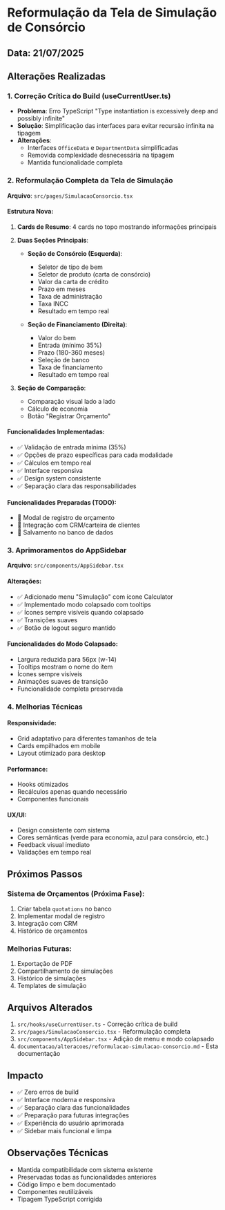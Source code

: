 
# Reformulação da Tela de Simulação de Consórcio

## Data: 21/07/2025

## Alterações Realizadas

### 1. Correção Crítica do Build (useCurrentUser.ts)
- **Problema**: Erro TypeScript "Type instantiation is excessively deep and possibly infinite"
- **Solução**: Simplificação das interfaces para evitar recursão infinita na tipagem
- **Alterações**:
  - Interfaces `OfficeData` e `DepartmentData` simplificadas
  - Removida complexidade desnecessária na tipagem
  - Mantida funcionalidade completa

### 2. Reformulação Completa da Tela de Simulação
**Arquivo**: `src/pages/SimulacaoConsorcio.tsx`

#### Estrutura Nova:
1. **Cards de Resumo**: 4 cards no topo mostrando informações principais
2. **Duas Seções Principais**:
   - **Seção de Consórcio (Esquerda)**:
     - Seletor de tipo de bem
     - Seletor de produto (carta de consórcio)
     - Valor da carta de crédito
     - Prazo em meses
     - Taxa de administração
     - Taxa INCC
     - Resultado em tempo real
   
   - **Seção de Financiamento (Direita)**:
     - Valor do bem
     - Entrada (mínimo 35%)
     - Prazo (180-360 meses)
     - Seleção de banco
     - Taxa de financiamento
     - Resultado em tempo real

3. **Seção de Comparação**: 
   - Comparação visual lado a lado
   - Cálculo de economia
   - Botão "Registrar Orçamento"

#### Funcionalidades Implementadas:
- ✅ Validação de entrada mínima (35%)
- ✅ Opções de prazo específicas para cada modalidade
- ✅ Cálculos em tempo real
- ✅ Interface responsiva
- ✅ Design system consistente
- ✅ Separação clara das responsabilidades

#### Funcionalidades Preparadas (TODO):
- 🔄 Modal de registro de orçamento
- 🔄 Integração com CRM/carteira de clientes
- 🔄 Salvamento no banco de dados

### 3. Aprimoramentos do AppSidebar
**Arquivo**: `src/components/AppSidebar.tsx`

#### Alterações:
- ✅ Adicionado menu "Simulação" com ícone Calculator
- ✅ Implementado modo colapsado com tooltips
- ✅ Ícones sempre visíveis quando colapsado
- ✅ Transições suaves
- ✅ Botão de logout seguro mantido

#### Funcionalidades do Modo Colapsado:
- Largura reduzida para 56px (w-14)
- Tooltips mostram o nome do item
- Ícones sempre visíveis
- Animações suaves de transição
- Funcionalidade completa preservada

### 4. Melhorias Técnicas

#### Responsividade:
- Grid adaptativo para diferentes tamanhos de tela
- Cards empilhados em mobile
- Layout otimizado para desktop

#### Performance:
- Hooks otimizados
- Recálculos apenas quando necessário
- Componentes funcionais

#### UX/UI:
- Design consistente com sistema
- Cores semânticas (verde para economia, azul para consórcio, etc.)
- Feedback visual imediato
- Validações em tempo real

## Próximos Passos

### Sistema de Orçamentos (Próxima Fase):
1. Criar tabela `quotations` no banco
2. Implementar modal de registro
3. Integração com CRM
4. Histórico de orçamentos

### Melhorias Futuras:
1. Exportação de PDF
2. Compartilhamento de simulações
3. Histórico de simulações
4. Templates de simulação

## Arquivos Alterados

1. `src/hooks/useCurrentUser.ts` - Correção crítica de build
2. `src/pages/SimulacaoConsorcio.tsx` - Reformulação completa
3. `src/components/AppSidebar.tsx` - Adição de menu e modo colapsado
4. `documentacao/alteracoes/reformulacao-simulacao-consorcio.md` - Esta documentação

## Impacto

- ✅ Zero erros de build
- ✅ Interface moderna e responsiva
- ✅ Separação clara das funcionalidades
- ✅ Preparação para futuras integrações
- ✅ Experiência do usuário aprimorada
- ✅ Sidebar mais funcional e limpa

## Observações Técnicas

- Mantida compatibilidade com sistema existente
- Preservadas todas as funcionalidades anteriores
- Código limpo e bem documentado
- Componentes reutilizáveis
- Tipagem TypeScript corrigida
